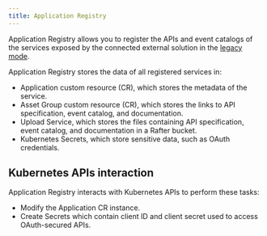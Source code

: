 ```yaml
---
title: Application Registry
---
```


Application Registry allows you to register the APIs and event catalogs of the services exposed by the connected external solution in the [legacy mode](README.md).

Application Registry stores the data of all registered services in:

- Application custom resource (CR), which stores the metadata of the service.
- Asset Group custom resource (CR), which stores the links to API specification, event catalog, and documentation.
- Upload Service, which stores the files containing API specification, event catalog, and documentation in a Rafter bucket.
- Kubernetes Secrets, which store sensitive data, such as OAuth credentials.

## Kubernetes APIs interaction

Application Registry interacts with Kubernetes APIs to perform these tasks:

- Modify the Application CR instance.
- Create Secrets which contain client ID and client secret used to access OAuth-secured APIs.
